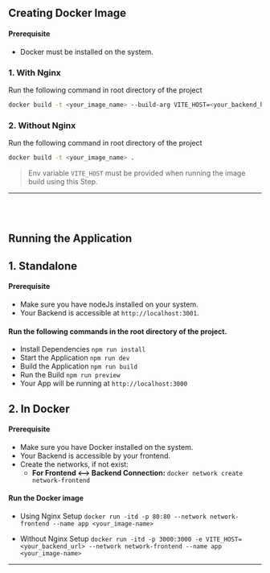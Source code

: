 
## Creating Docker Image

#### Prerequisite
- Docker must be installed on the system.

### 1. **With Nginx**

Run the following command in root directory of the project

``` bash
docker build -t <your_image_name> --build-arg VITE_HOST=<your_backend_host_url> .
```

### 2. **Without Nginx**

Run the following command in root directory of the project
``` bash
docker build -t <your_image_name> .
```

> Env variable `VITE_HOST` must be provided when running the image build using this Step.

---
</br> </br>

## Running the Application

## 1. Standalone

#### Prerequisite
- Make sure you have nodeJs installed on your system.
- Your Backend is accessible at `http://localhost:3001`.

#### **Run the following commands in the root directory of the project.**
- Install Dependencies  `npm run install`
- Start the Application  `npm run dev`
- Build the Application  `npm run build`
- Run the Build  `npm run preview`
- Your App will be running at `http://localhost:3000`



## 2. In Docker

#### Prerequisite
- Make sure you have Docker installed on the system.
- Your Backend is accessible by your frontend.
- Create the networks, if not exist: 
    - **For Frontend <--> Backend Connection:** `docker network create network-frontend` 


#### Run the Docker image

- Using Nginx Setup `docker run -itd -p 80:80 --network network-frontend --name app <your_image-name>`

- Without Nginx Setup `docker run -itd -p 3000:3000 -e VITE_HOST=<your_backend_url> --network network-frontend --name app <your_image-name>`


---
</br> </br>